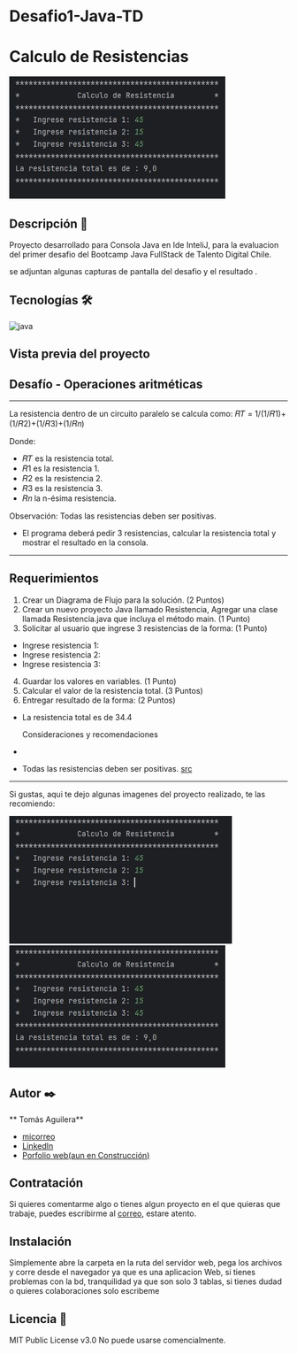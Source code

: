 ﻿# Desafio1-Java-TD
# Calculo de Resistencias 

![Imagen del proyecto](https://raw.githubusercontent.com/TomasAguileraCastillo/Resistencia/main/imagenes%20del%20proyecto/Captura1.JPG)

## Descripción 📑

Proyecto desarrollado para Consola Java en Ide InteliJ, para la evaluacion del primer desafio del Bootcamp Java FullStack 
de Talento Digital Chile.

se adjuntan algunas capturas de pantalla del desafio y el resultado .


## Tecnologías 🛠







<p>
  <img src="https://www.vectorlogo.zone/logos/java/java-horizontal.svg" alt="java" width="125" height="45"/>
</p>

## Vista previa del proyecto

Desafío - Operaciones aritméticas
-
***
La resistencia dentro de un circuito paralelo se calcula como:
𝑅𝑇 = 1/(1/𝑅1)+(1/𝑅2)+(1/𝑅3)+(1/𝑅𝑛)

Donde:
- 𝑅𝑇 es la resistencia total.
- 𝑅1 es la resistencia 1.
- 𝑅2 es la resistencia 2.
- 𝑅3 es la resistencia 3.
- 𝑅𝑛 la n-ésima resistencia.

Observación: Todas las resistencias deben ser positivas.

- El programa deberá pedir 3 resistencias, calcular la resistencia total y mostrar el resultado en
la consola.

***

   Requerimientos 
-
1. Crear un Diagrama de Flujo para la solución.   (2 Puntos)
2. Crear un nuevo proyecto Java llamado Resistencia, Agregar una clase llamada Resistencia.java 
que incluya el método main.   (1 Punto)
3. Solicitar al usuario que ingrese 3 resistencias de la forma: (1 Punto)
-   Ingrese resistencia 1:
-  Ingrese resistencia 2:
-  Ingrese resistencia 3:

4. Guardar los valores en variables.   (1 Punto)
5. Calcular el valor de la resistencia total.   (3 Puntos)
6. Entregar resultado de la forma: (2 Puntos)
-
   La resistencia total es de 34.4
   
 


   Consideraciones y recomendaciones
-   
- Todas las resistencias deben ser positivas.
[src](src)
**********************************************************************************************************


Si gustas, aqui te dejo algunas imagenes del proyecto realizado, te las recomiendo:

![Captura del proyecto](https://raw.githubusercontent.com/TomasAguileraCastillo/Resistencia/main/imagenes%20del%20proyecto/Captura.JPG)
![Captura del proyecto](https://raw.githubusercontent.com/TomasAguileraCastillo/Resistencia/main/imagenes%20del%20proyecto/Captura1.JPG)

## Autor ✒️
** Tomás Aguilera**

* [micorreo](tomasaguilerac@live.cl)
* [LinkedIn](https://www.linkedin.com/in/tomásaguilera)
* [Porfolio web(aun en Construcción)](https://tu-dominio.com/)

## Contratación
Si quieres comentarme algo o tienes algun proyecto en el que quieras que trabaje, puedes escribirme al [correo](tomasaguilerac@live.cl), estare atento.

## Instalación
Simplemente abre la carpeta en la ruta del servidor web, pega los archivos y corre desde el navegador ya que es una aplicacion Web, si tienes problemas con la bd, tranquilidad ya que son solo 3 tablas, si tienes dudad o quieres colaboraciones solo escribeme

## Licencia 📄
MIT Public License v3.0
No puede usarse comencialmente.
